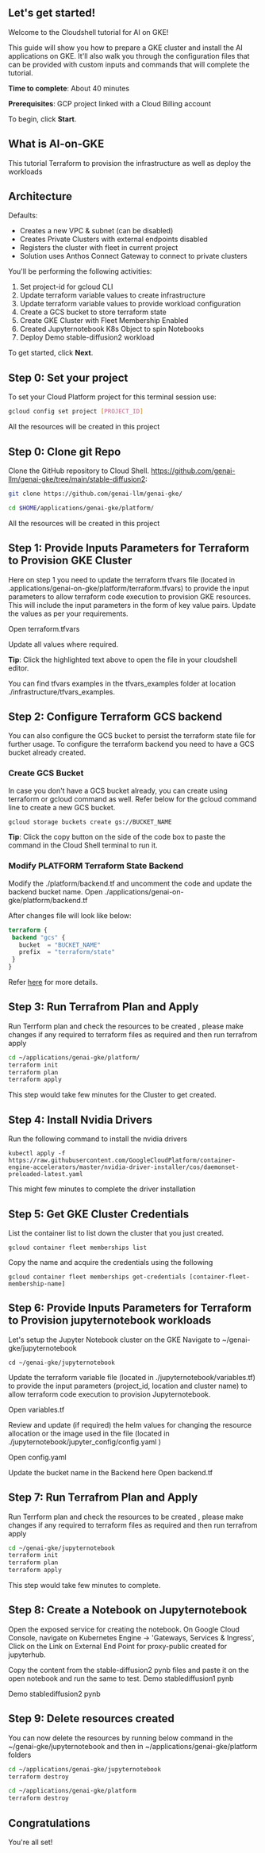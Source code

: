 
## Let's get started!

Welcome to the Cloudshell tutorial for AI on GKE!

This guide will show you how to prepare a GKE cluster and install the AI applications on GKE. It'll also walk you through the configuration files that can be provided with custom inputs and commands that will complete the tutorial.

**Time to complete**: About 40 minutes

**Prerequisites**: GCP project linked with a Cloud Billing account

To begin, click **Start**.

## What is AI-on-GKE

This tutorial Terraform to provision the infrastructure as well as deploy the workloads

## Architecture
Defaults:
- Creates a new VPC & subnet (can be disabled)
- Creates Private Clusters with external endpoints disabled
- Registers the cluster with fleet in current project
- Solution uses Anthos Connect Gateway to connect to private clusters

You'll be performing the following activities:

1. Set project-id for gcloud CLI
2. Update terraform variable values to create infrastructure
3. Update terraform variable values to provide workload configuration
4. Create a GCS bucket to store terraform state
5. Create GKE Cluster with Fleet Membership Enabled
6. Created Jupyternotebook K8s Object to spin Notebooks
7. Deploy Demo stable-diffusion2 workload


To get started, click **Next**.

## Step 0: Set your project
To set your Cloud Platform project for this terminal session use:
```bash
gcloud config set project [PROJECT_ID]
```
All the resources will be created in this project

## Step 0: Clone git Repo
Clone the GitHub repository to Cloud Shell.
https://github.com/genai-llm/genai-gke/tree/main/stable-diffusion2:
```bash
git clone https://github.com/genai-llm/genai-gke/

cd $HOME/applications/genai-gke/platform/
```
All the resources will be created in this project

## Step 1: Provide Inputs Parameters for Terraform to Provision GKE Cluster

Here on step 1 you need to update the terraform tfvars file (located in .applications/genai-on-gke/platform/terraform.tfvars) to provide the input parameters to allow terraform code execution to provision GKE resources. This will include the input parameters in the form of key value pairs. Update the values as per your requirements.

<walkthrough-editor-open-file filePath="~/cloudshell_open/ai-on-gke/applications/genai-on-gke/platform/terraform.tfvars"> Open terraform.tfvars
</walkthrough-editor-open-file>

Update all values where required.

**Tip**: Click the highlighted text above to open the file in your cloudshell editor.

You can find tfvars examples in the tfvars_examples folder at location ./infrastructure/tfvars_examples.


## Step 2: Configure Terraform GCS backend

You can also configure the GCS bucket to persist the terraform state file for further usage. To configure the terraform backend you need to have a GCS bucket already created.


### Create GCS Bucket
In case you don't have a GCS bucket already, you can create using terraform or gcloud command as well. Refer below for the gcloud command line to create a new GCS bucket.
```bash
gcloud storage buckets create gs://BUCKET_NAME
```
**Tip**: Click the copy button on the side of the code box to paste the command in the Cloud Shell terminal to run it.


### Modify PLATFORM Terraform State Backend

Modify the ./platform/backend.tf and uncomment the code and update the backend bucket name.
<walkthrough-editor-open-file filePath="$HOME/applications/genai-on-gke/platform/backend.tf"> Open ./applications/genai-on-gke/platform/backend.tf
</walkthrough-editor-open-file>

After changes file will look like below:
```terraform
terraform {
 backend "gcs" {
   bucket  = "BUCKET_NAME"
   prefix  = "terraform/state"
 }
}
```

Refer [here](https://cloud.google.com/docs/terraform/resource-management/store-state) for more details.

## Step 3: Run Terrafrom Plan and Apply

Run Terrform plan and check the resources to be created , please make changes if any required to terraform files as required and then run terrafrom apply
```bash
cd ~/applications/genai-gke/platform/
terraform init
terraform plan
terraform apply
```

This step would take few minutes for the Cluster to get created.

## Step 4: Install Nvidia Drivers

Run the following command to install the nvidia drivers

```kubectl apply -f https://raw.githubusercontent.com/GoogleCloudPlatform/container-engine-accelerators/master/nvidia-driver-installer/cos/daemonset-preloaded-latest.yaml```

This might few minutes to complete the driver installation

## Step 5: Get GKE Cluster Credentials

List the container list to list down the cluster that you just created.

```gcloud container fleet memberships list```

Copy the name and acquire the credentials using the following

```gcloud container fleet memberships get-credentials [container-fleet-membership-name]```

## Step 6: Provide Inputs Parameters for Terraform to Provision jupyternotebook workloads

Let's setup the Jupyter Notebook cluster on the GKE
Navigate to ~/genai-gke/jupyternotebook

```cd ~/genai-gke/jupyternotebook```

Update the terraform variable file (located in ./jupyternotebook/variables.tf) to provide the input parameters (project_id, location and cluster name) to allow terraform code execution to provision Jupyternotebook.

<walkthrough-editor-open-file filePath="./jupyternotebook/variables.tf"> Open variables.tf
</walkthrough-editor-open-file>

Review and update (if required) the helm values for changing the resource allocation or the image used in the file (located in ./jupyternotebook/jupyter_config/config.yaml )

<walkthrough-editor-open-file filePath="./jupyternotebook/jupyter_config/config.yaml"> Open config.yaml
</walkthrough-editor-open-file>

Update the bucket name in the Backend here
<walkthrough-editor-open-file filePath="./jupyternotebook/backend.tf"> Open backend.tf
</walkthrough-editor-open-file>

## Step 7: Run Terrafrom Plan and Apply

Run Terrform plan and check the resources to be created , please make changes if any required to terraform files as required and then run terrafrom apply
```bash
cd ~/genai-gke/jupyternotebook
terraform init
terraform plan
terraform apply
```

This step would take few minutes to complete.

## Step 8: Create a Notebook on Jupyternotebook
Open the exposed service for creating the notebook. On Google Cloud Console, navigate on Kubernetes Engine -> 'Gateways, Services & Ingress', Click on the Link on External End Point for proxy-public created for jupyterhub.

Copy the content from the stable-diffusion2 pynb files and paste it on the open notebook and run the same to test.
<walkthrough-editor-open-file filePath="./stable-diffusion2/stable_diffusion_inference_on_ray.ipynb"> Demo stablediffusion1 pynb
</walkthrough-editor-open-file>

<walkthrough-editor-open-file filePath="./lstable-diffusion2/stable_diffusion_on_ray.ipynb"> Demo stablediffusion2 pynb
</walkthrough-editor-open-file>

## Step 9: Delete resources created

You can now delete the resources by running below command in the ~/genai-gke/jupyternotebook and then in  ~/applications/genai-gke/platform folders


```bash
cd ~/applications/genai-gke/jupyternotebook
terraform destroy

cd ~/applications/genai-gke/platform
terraform destroy
```

## Congratulations

<walkthrough-conclusion-trophy></walkthrough-conclusion-trophy>

You're all set!
